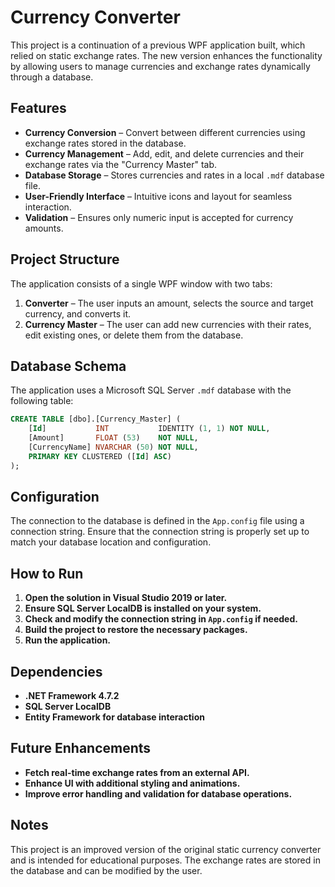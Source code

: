 ﻿# Currency Converter

This project is a continuation of a previous WPF application built, which relied on static exchange rates. The new version enhances the functionality by allowing users to manage currencies and exchange rates dynamically through a database.

## Features

- **Currency Conversion** – Convert between different currencies using exchange rates stored in the database.
- **Currency Management** – Add, edit, and delete currencies and their exchange rates via the "Currency Master" tab.
- **Database Storage** – Stores currencies and rates in a local `.mdf` database file.
- **User-Friendly Interface** – Intuitive icons and layout for seamless interaction.
- **Validation** – Ensures only numeric input is accepted for currency amounts.

## Project Structure

The application consists of a single WPF window with two tabs:

1. **Converter** – The user inputs an amount, selects the source and target currency, and converts it.
2. **Currency Master** – The user can add new currencies with their rates, edit existing ones, or delete them from the database.

## Database Schema

The application uses a Microsoft SQL Server `.mdf` database with the following table:

```sql
CREATE TABLE [dbo].[Currency_Master] (
    [Id]           INT           IDENTITY (1, 1) NOT NULL,
    [Amount]       FLOAT (53)    NOT NULL,
    [CurrencyName] NVARCHAR (50) NOT NULL,
    PRIMARY KEY CLUSTERED ([Id] ASC)
);
```

## Configuration

The connection to the database is defined in the `App.config` file using a connection string. Ensure that the connection string is properly set up to match your database location and configuration.

## How to Run

1. **Open the solution in Visual Studio 2019 or later.**
2. **Ensure SQL Server LocalDB is installed on your system.**
3. **Check and modify the connection string in `App.config` if needed.**
4. **Build the project to restore the necessary packages.**
5. **Run the application.**

## Dependencies

- **.NET Framework 4.7.2**
- **SQL Server LocalDB**
- **Entity Framework for database interaction**

## Future Enhancements

- **Fetch real-time exchange rates from an external API.**
- **Enhance UI with additional styling and animations.**
- **Improve error handling and validation for database operations.**

## Notes

This project is an improved version of the original static currency converter and is intended for educational purposes. The exchange rates are stored in the database and can be modified by the user.

